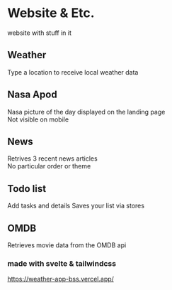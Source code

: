 # Website & Etc.
website with stuff in it

## Weather
Type a location to receive local weather data

## Nasa Apod
Nasa picture of the day displayed on the landing page
</br>
Not visible on mobile

## News
Retrives 3 recent news articles
</br>
No particular order or theme

## Todo list
Add tasks and details
Saves your list via stores

## OMDB
Retrieves movie data from the OMDB api

### made with svelte & tailwindcss
https://weather-app-bss.vercel.app/
